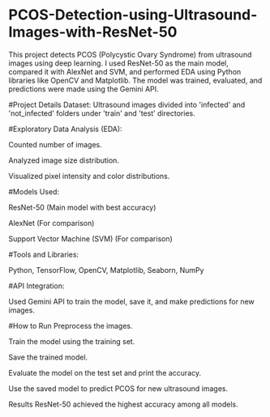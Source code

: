 # PCOS-Detection-using-Ultrasound-Images-with-ResNet-50
This project detects PCOS (Polycystic Ovary Syndrome) from ultrasound images using deep learning. I used ResNet-50 as the main model, compared it with AlexNet and SVM, and performed EDA using Python libraries like OpenCV and Matplotlib. The model was trained, evaluated, and predictions were made using the Gemini API.

#Project Details
Dataset: Ultrasound images divided into 'infected' and 'not_infected' folders under 'train' and 'test' directories.

#Exploratory Data Analysis (EDA):

Counted number of images.

Analyzed image size distribution.

Visualized pixel intensity and color distributions.

#Models Used:

ResNet-50 (Main model with best accuracy)

AlexNet (For comparison)

Support Vector Machine (SVM) (For comparison)

#Tools and Libraries:

Python, TensorFlow, OpenCV, Matplotlib, Seaborn, NumPy

#API Integration:

Used Gemini API to train the model, save it, and make predictions for new images.

#How to Run
Preprocess the images.

Train the model using the training set.

Save the trained model.

Evaluate the model on the test set and print the accuracy.

Use the saved model to predict PCOS for new ultrasound images.

Results
ResNet-50 achieved the highest accuracy among all models.
